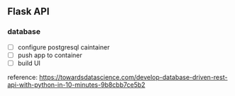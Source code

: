 ## Flask API

### database
- [ ] configure postgresql caintainer 
- [ ] push app to container
- [ ] build UI

reference: https://towardsdatascience.com/develop-database-driven-rest-api-with-python-in-10-minutes-9b8cbb7ce5b2